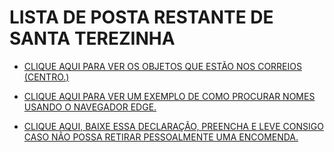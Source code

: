 # LISTA DE POSTA RESTANTE DE SANTA TEREZINHA

* [CLIQUE AQUI PARA VER OS OBJETOS QUE ESTÃO NOS CORREIOS (CENTRO.)](https://github.com/DiogoAlbano/PostaRestanteSantaTerezinha/blob/main/docs/Correio%20do%20Centro.md)

* [CLIQUE AQUI PARA VER UM EXEMPLO DE COMO PROCURAR NOMES USANDO O NAVEGADOR EDGE.](https://github.com/DiogoAlbano/PostaRestanteSantaTerezinha/blob/main/docs/pesquisa_pc.md)

* [CLIQUE AQUI, BAIXE ESSA DECLARAÇÃO, PREENCHA E LEVE CONSIGO CASO NÃO POSSA RETIRAR PESSOALMENTE UMA ENCOMENDA.](https://github.com/DiogoAlbano/PostaRestanteSantaTerezinha/blob/main/docs/Autoriza%C3%A7%C3%A3o%20de%20Retirada.pdf)
